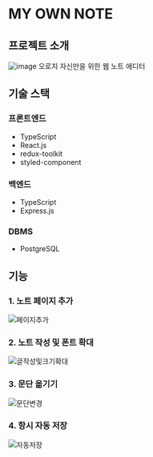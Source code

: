# MY OWN NOTE

## 프로젝트 소개
![image](https://user-images.githubusercontent.com/57383657/150801953-6674d755-cbb0-4605-8ad5-857050b5d397.png)
오로지 자신만을 위한 웹 노트 에디터

## 기술 스택
### 프론트엔드
- TypeScript
- React.js
- redux-toolkit
- styled-component

### 백엔드
- TypeScript
- Express.js

### DBMS
- PostgreSQL

## 기능
### 1. 노트 페이지 추가  
![페이지추가](https://user-images.githubusercontent.com/57383657/150809322-1d94cc3d-7305-468a-a22d-ac29e85874ca.gif)

### 2. 노트 작성 및 폰트 확대  
![글작성및크기확대](https://user-images.githubusercontent.com/57383657/150809375-3103fbe1-24c9-471b-bf62-fa0ee99df2e2.gif)

### 3. 문단 옮기기  
![문단변경](https://user-images.githubusercontent.com/57383657/150809389-b8a73a34-e0a7-4e47-93f1-a5d8292ad64c.gif)

### 4. 항시 자동 저장  
![자동저장](https://user-images.githubusercontent.com/57383657/150809396-6cc7e23e-18b3-4019-ba33-dedfc443e439.gif)
